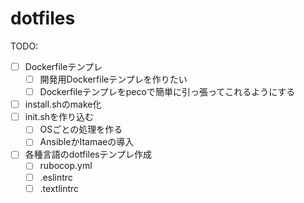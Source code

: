 # dotfiles

TODO:
- [  ] Dockerfileテンプレ
  - [  ] 開発用Dockerfileテンプレを作りたい
  - [  ] Dockerfileテンプレをpecoで簡単に引っ張ってこれるようにする
- [  ] install.shのmake化
- [  ] init.shを作り込む
  - [  ] OSごとの処理を作る
  - [  ] AnsibleかItamaeの導入
- [  ] 各種言語のdotfilesテンプレ作成
  - [  ] rubocop.yml
  - [  ] .eslintrc
  - [  ] .textlintrc
